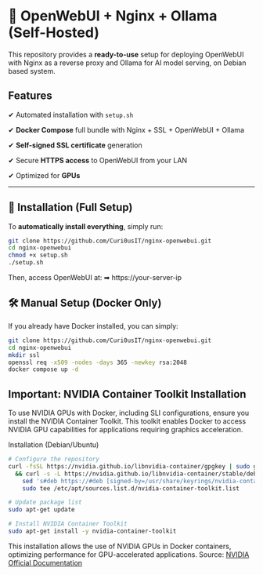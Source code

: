 # 🚀 OpenWebUI + Nginx + Ollama (Self-Hosted)

This repository provides a **ready-to-use** setup for deploying OpenWebUI with Nginx as a reverse proxy and Ollama for AI model serving, on Debian based system.

## Features

✔ Automated installation with `setup.sh`

✔ **Docker Compose** full bundle with Nginx + SSL + OpenWebUI + Ollama

✔ **Self-signed SSL certificate** generation

✔ Secure **HTTPS access** to OpenWebUI from your LAN

✔ Optimized for **GPUs**

---

## 🔧 Installation (Full Setup)
To **automatically install everything**, simply run:

```bash
git clone https://github.com/Curi0usIT/nginx-openwebui.git
cd nginx-openwebui
chmod +x setup.sh
./setup.sh
```

Then, access OpenWebUI at:
➡ https://your-server-ip

## 🛠 Manual Setup (Docker Only)
If you already have Docker installed, you can simply:

```bash
git clone https://github.com/Curi0usIT/nginx-openwebui.git
cd nginx-openwebui
mkdir ssl
openssl req -x509 -nodes -days 365 -newkey rsa:2048
docker compose up -d
```

## Important: NVIDIA Container Toolkit Installation
To use NVIDIA GPUs with Docker, including SLI configurations, ensure you install the NVIDIA Container Toolkit. This toolkit enables Docker to access NVIDIA GPU capabilities for applications requiring graphics acceleration.

Installation (Debian/Ubuntu)
```bash
# Configure the repository
curl -fsSL https://nvidia.github.io/libnvidia-container/gpgkey | sudo gpg --dearmor -o /usr/share/keyrings/nvidia-container-toolkit-keyring.gpg \
  && curl -s -L https://nvidia.github.io/libnvidia-container/stable/deb/nvidia-container-toolkit.list | \
    sed 's#deb https://#deb [signed-by=/usr/share/keyrings/nvidia-container-toolkit-keyring.gpg] https://#g' | \
    sudo tee /etc/apt/sources.list.d/nvidia-container-toolkit.list

# Update package list
sudo apt-get update

# Install NVIDIA Container Toolkit
sudo apt-get install -y nvidia-container-toolkit
```

This installation allows the use of NVIDIA GPUs in Docker containers, optimizing performance for GPU-accelerated applications.
Source: [NVIDIA Official Documentation](https://docs.nvidia.com/datacenter/cloud-native/container-toolkit/latest/install-guide.html)